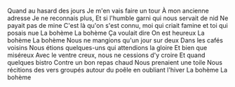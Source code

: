 Quand au hasard des jours
Je m'en vais faire un tour
À mon ancienne adresse
Je ne reconnais plus,
Et si l'humble garni qui nous servait de nid
Ne payait pas de mine
C'est là qu'on s'est connu, moi qui criait famine et toi qui posais nue
La bohème
La bohème
Ça voulait dire
On est heureux
La bohème
La bohème
Nous ne mangions qu'un jour sur deux
Dans les cafés voisins
Nous étions quelques-uns qui attendions la gloire
Et bien que miséreux
Avec le ventre creux, nous ne cessions d'y croire
Et quand quelques bistro
Contre un bon repas chaud
Nous prenaient une toile
Nous récitions des vers groupés autour du poêle en oubliant l'hiver
La bohème
La bohème